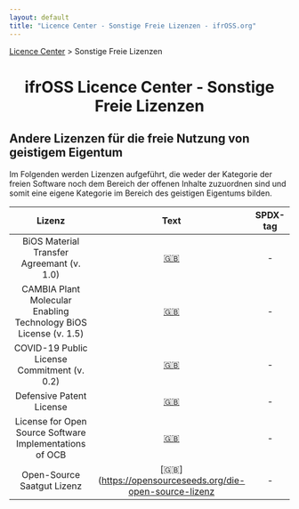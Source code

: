 ```yaml
---
layout: default
title: "Licence Center - Sonstige Freie Lizenzen - ifrOSS.org"
---
```


<!---

Neue Lizenzen können mit der folgenden Template eingefügt werden:

| Lizenzname | [🇬🇧](link) | SPDX-Tag |

Emojis für die Links können von https://emojipedia.org kopiert werden

--->

<p><a href="/ifrOSS/Pages/licence_center/de">Licence Center</a> > Sonstige Freie Lizenzen<br></p>

<h1 style="text-align: center;">ifrOSS Licence Center - Sonstige Freie Lizenzen</h1>

## Andere Lizenzen für die freie Nutzung von geistigem Eigentum

Im Folgenden werden Lizenzen aufgeführt, die weder der Kategorie der freien Software noch dem Bereich der offenen Inhalte zuzuordnen sind und somit eine eigene Kategorie im Bereich des geistigen Eigentums bilden.

| Lizenz | Text | SPDX-tag |
|:---:|:---:|:---:|
| BiOS Material Transfer Agreemant (v. 1.0) | [🇬🇧](http://www.bios.net/daisy/bios/licenses/2998/3004.html) | - |
| CAMBIA Plant Molecular Enabling Technology BiOS License (v. 1.5) | [🇬🇧](http://www.bios.net/daisy/bios/3530/version/default/part/AttachmentData/data/BiOS%20License%20and%20Tech%20Support%20Agreement%20version%201.5.pdf) | - |
| COVID-19 Public License Commitment (v. 0.2) | [🇬🇧](https://coronaopensource.org/licenses/ip-owner.html) | - |
| Defensive Patent License | [🇬🇧](https://defensivepatentlicense.org/license) | - |
| License for Open Source Software Implementations of OCB | [🇬🇧](https://www.cs.ucdavis.edu/~rogaway/ocb/license1.pdf) | - |
| Open-Source Saatgut Lizenz | [🇬🇧](https://opensourceseeds.org/die-open-source-lizenz | - |
